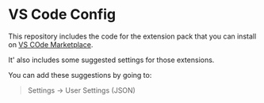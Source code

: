 # VS Code Config

This repository includes the code for the extension pack that you can install on [VS COde Marketplace]().

It' also includes some suggested settings for those extensions. 

You can add these suggestions by going to:

> Settings -> User Settings (JSON)